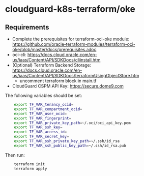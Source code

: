 # cloudguard-k8s-terraform/oke

## Requirements

- Complete the prerequisites for terraform-oci-oke module: https://github.com/oracle-terraform-modules/terraform-oci-oke/blob/master/docs/prerequisites.adoc
- oci-cli: https://docs.cloud.oracle.com/en-us/iaas/Content/API/SDKDocs/cliinstall.htm
- (Optional) Terraform Backend Storage: https://docs.cloud.oracle.com/en-us/iaas/Content/API/SDKDocs/terraformUsingObjectStore.htm
	- uncomment terraform block in main.tf
- CloudGuard CSPM API Key: https://secure.dome9.com

The following variables should be set:
```bash
	export TF_VAR_tenancy_ocid=
	export TF_VAR_compartment_ocid=
	export TF_VAR_user_ocid=
	export TF_VAR_fingerprint=
	export TF_VAR_private_key_path=~/.oci/oci_api_key.pem
	export TF_VAR_ssh_key=
	export TF_VAR_access_id=
	export TF_VAR_secret_key=
	export TF_VAR_ssh_private_key_path=~/.ssh/id_rsa
	export TF_VAR_ssh_public_key_path=~/.ssh/id_rsa.pub
```
Then run: 

```bash 
	terraform init
	terraform apply
```
